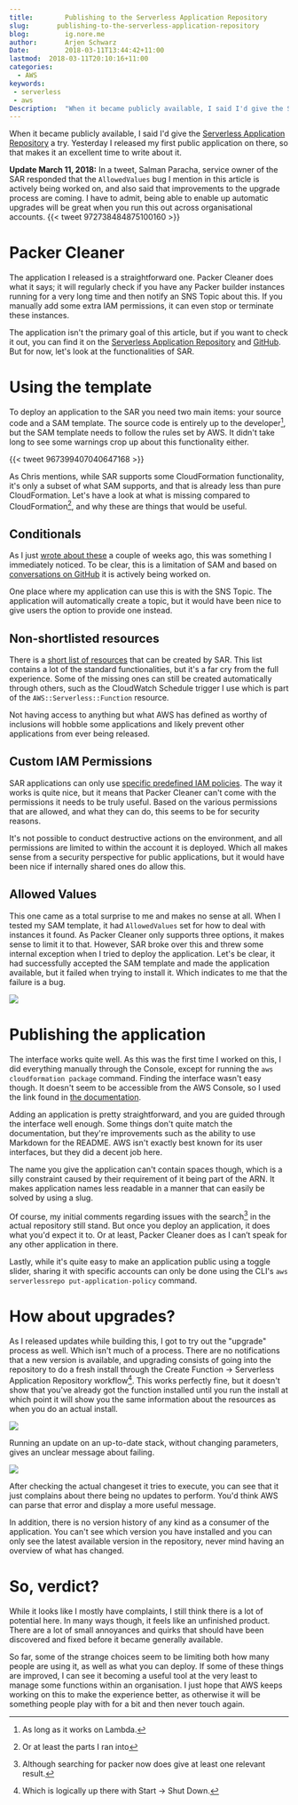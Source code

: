 ```yaml
---
title:        Publishing to the Serverless Application Repository
slug:       publishing-to-the-serverless-application-repository
blog:         ig.nore.me  
author:       Arjen Schwarz  
Date:         2018-03-11T13:44:42+11:00
lastmod:  2018-03-11T20:10:16+11:00
categories:
  - AWS
keywords:
 - serverless
 - aws
Description:  "When it became publicly available, I said I'd give the Serverless Application Repository a try. Yesterday I released my first public application on there, so that makes it an excellent time to write about it."
---
```


When it became publicly available, I said I'd give the [Serverless Application Repository](https://aws.amazon.com/serverless/serverlessrepo/) a try. Yesterday I released my first public application on there, so that makes it an excellent time to write about it.

<div class='ignoreme-update'>
<strong>Update March 11, 2018:</strong> In a tweet, Salman Paracha, service owner of the SAR responded that the <code>AllowedValues</code> bug I mention in this article is actively being worked on, and also said that improvements to the upgrade process are coming. I have to admit, being able to enable up automatic upgrades will be great when you run this out across organisational accounts.
{{< tweet 972738484875100160 >}}
</div>

# Packer Cleaner

The application I released is a straightforward one. Packer Cleaner does what it says; it will regularly check if you have any Packer builder instances running for a very long time and then notify an SNS Topic about this. If you manually add some extra IAM permissions, it can even stop or terminate these instances.

The application isn't the primary goal of this article, but if you want to check it out, you can find it on the [Serverless Application Repository](https://serverlessrepo.aws.amazon.com/#/applications/arn:aws:serverlessrepo:us-east-1:613864977396:applications~Packer-Cleaner) and [GitHub](https://github.com/ArjenSchwarz/packer_cleaner). But for now, let's look at the functionalities of SAR.

# Using the template

To deploy an application to the SAR you need two main items: your source code and a SAM template. The source code is entirely up to the developer[^1], but the SAM template needs to follow the rules set by AWS. It didn't take long to see some warnings crop up about this functionality either.

{{< tweet 967399407040647168 >}}

As Chris mentions, while SAR supports some CloudFormation functionality, it's only a subset of what SAM supports, and that is already less than pure CloudFormation. Let's have a look at what is missing compared to CloudFormation[^2], and why these are things that would be useful.

## Conditionals

As I just [wrote about these](/2018/02/conditionals-in-cloudformation/) a couple of weeks ago, this was something I immediately noticed. To be clear, this is a limitation of SAM and based on [conversations on GitHub](https://github.com/awslabs/serverless-application-model/issues/142) it is actively being worked on.

One place where my application can use this is with the SNS Topic. The application will automatically create a topic, but it would have been nice to give users the option to provide one instead.

## Non-shortlisted resources

There is a [short list of resources](https://docs.aws.amazon.com/serverlessrepo/latest/devguide/using-aws-sam.html#supported-resources-for-serverlessrepo) that can be created by SAR. This list contains a lot of the standard functionalities, but it's a far cry from the full experience. Some of the missing ones can still be created automatically through others, such as the CloudWatch Schedule trigger I use which is part of the `AWS::Serverless::Function` resource.

Not having access to anything but what AWS has defined as worthy of inclusions will hobble some applications and likely prevent other applications from ever being released.

## Custom IAM Permissions

SAR applications can only use [specific predefined IAM policies](https://docs.aws.amazon.com/serverlessrepo/latest/devguide/using-aws-sam.html#serverlessrepo-policy-templates). The way it works is quite nice, but it means that Packer Cleaner can't come with the permissions it needs to be truly useful. Based on the various permissions that are allowed, and what they can do, this seems to be for security reasons.

It's not possible to conduct destructive actions on the environment, and all permissions are limited to within the account it is deployed. Which all makes sense from a security perspective for public applications, but it would have been nice if internally shared ones do allow this.

## Allowed Values

This one came as a total surprise to me and makes no sense at all. When I tested my SAM template, it had `AllowedValues` set for how to deal with instances it found. As Packer Cleaner only supports three options, it makes sense to limit it to that. However, SAR broke over this and threw some internal exception when I tried to deploy the application. Let's be clear, it had successfully accepted the SAM template and made the application available, but it failed when trying to install it. Which indicates to me that the failure is a bug.

![](/2018/03/publishing-to-the-serverless-application-repository/Lambda_Management_Console.png)

# Publishing the application

The interface works quite well. As this was the first time I worked on this, I did everything manually through the Console, except for running the `aws cloudformation package` command. Finding the interface wasn't easy though. It doesn't seem to be accessible from the AWS Console, so I used the link found in [the documentation](https://docs.aws.amazon.com/serverlessrepo/latest/devguide/serverless-app-publishing-applications.html#publishing-application-through-aws-console).

Adding an application is pretty straightforward, and you are guided through the interface well enough. Some things don't quite match the documentation, but they're improvements such as the ability to use Markdown for the README. AWS isn't exactly best known for its user interfaces, but they did a decent job here.

The name you give the application can't contain spaces though, which is a silly constraint caused by their requirement of it being part of the ARN. It makes application names less readable in a manner that can easily be solved by using a slug.

Of course, my initial comments regarding issues with the search[^3] in the actual repository still stand. But once you deploy an application, it does what you'd expect it to. Or at least, Packer Cleaner does as I can’t speak for any other application in there.

Lastly, while it's quite easy to make an application public using a toggle slider, sharing it with specific accounts can only be done using the CLI's `aws serverlessrepo put-application-policy` command.

# How about upgrades?

As I released updates while building this, I got to try out the "upgrade" process as well. Which isn't much of a process. There are no notifications that a new version is available, and upgrading consists of going into the repository to do a fresh install through the Create Function -\> Serverless Application Repository workflow[^4]. This works perfectly fine, but it doesn't show that you've already got the function installed until you run the install at which point it will show you the same information about the resources as when you do an actual install.

 ![](/2018/03/publishing-to-the-serverless-application-repository/Lambda_Management_Console-1.png)

Running an update on an up-to-date stack, without changing parameters, gives an unclear message about failing.

![](/2018/03/publishing-to-the-serverless-application-repository/Lambda_Management_Console-2.png)

After checking the actual changeset it tries to execute, you can see that it just complains about there being no updates to perform. You'd think AWS can parse that error and display a more useful message.

In addition, there is no version history of any kind as a consumer of the application. You can't see which version you have installed and you can only see the latest available version in the repository, never mind having an overview of what has changed.

# So, verdict?

While it looks like I mostly have complaints, I still think there is a lot of potential here. In many ways though, it feels like an unfinished product. There are a lot of small annoyances and quirks that should have been discovered and fixed before it became generally available.

So far, some of the strange choices seem to be limiting both how many people are using it, as well as what you can deploy. If some of these things are improved, I can see it becoming a useful tool at the very least to manage some functions within an organisation. I just hope that AWS keeps working on this to make the experience better, as otherwise it will be something people play with for a bit and then never touch again.

[^1]:	As long as it works on Lambda.

[^2]:	Or at least the parts I ran into

[^3]:	Although searching for packer now does give at least one relevant result.

[^4]:	Which is logically up there with Start -\> Shut Down.
